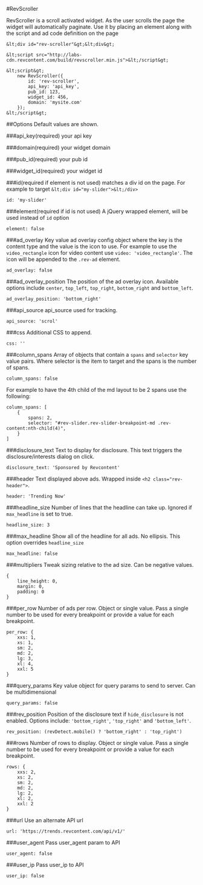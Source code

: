 #RevScroller

RevScroller is a scroll activated widget. As the user scrolls the page the widget will automatically paginate. Use it by placing an element along with the script and ad code definition on the page

```
&lt;div id="rev-scroller"&gt;&lt;div&gt;

&lt;script src="http://labs-cdn.revcontent.com/build/revscroller.min.js">&lt;/script&gt;

&lt;script&gt;
    new RevScroller({
        id: 'rev-scroller',
        api_key: 'api_key',
        pub_id: 123,
        widget_id: 456,
        domain: 'mysite.com'
    });
&lt;/script&gt;
```

##Options
Default values are shown.

###api_key(required)
your api key

###domain(required)
your widget domain

###pub_id(required)
your pub id

###widget_id(required)
your widget id

###id(required if element is not used)
matches a div id on the page. For example to target ```&lt;div id="my-slider">&lt;/div>```
```
id: 'my-slider'
```

###element(required if id is not used)
A jQuery wrapped element, will be used instead of ```id``` option
```
element: false
```

###ad_overlay
Key value ad overlay config object where the key is the content type and the value is the icon to use. For example to use the ```video_rectangle``` icon for video content use ```video: 'video_rectangle'```. The icon will be appended to the ```.rev-ad``` element.
```
ad_overlay: false
```

###ad\_overlay\_position
The position of the ad overlay icon. Available options include ```center```, ```top_left```, ```top_right```, ```bottom_right``` and ```bottom_left```.
```
ad_overlay_position: 'bottom_right'
```

###api_source
api_source used for tracking.
```
api_source: 'scrol'
```

###css
Additional CSS to append.
```
css: ''
```

###column_spans
Array of objects that contain a ```spans``` and ```selector``` key value pairs. Where selector is the item to target and the spans is the number of spans. 
```
column_spans: false
```
For example to have the 4th child of the md layout to be 2 spans use the following:
```
column_spans: [
    {
        spans: 2,
        selector: "#rev-slider.rev-slider-breakpoint-md .rev-content:nth-child(4)",
    }
]
```

###disclosure_text
Text to display for disclosure. This text triggers the disclosure/interests dialog on click.
```
disclosure_text: 'Sponsored by Revcontent'
```

###header
Text displayed above ads. Wrapped inside ```<h2 class="rev-header">```.
```
header: 'Trending Now'
```

###headline_size
Number of lines that the headline can take up. Ignored if ```max_headline``` is set to true.
```
headline_size: 3
```

###max_headline
Show all of the headline for all ads. No ellipsis. This option overrides ```headline_size```
```
max_headline: false
```

###multipliers
Tweak sizing relative to the ad size. Can be negative values.
```
{
    line_height: 0,
    margin: 0,
    padding: 0
}
```

###per_row
Number of ads per row. Object or single value. Pass a single number to be used for every breakpoint or provide a value for each breakpoint.
```
per_row: {
    xxs: 1,
    xs: 1,
    sm: 2,
    md: 2,
    lg: 3,
    xl: 4,
    xxl: 5
}
```

###query_params
Key value object for query params to send to server. Can be multidimensional
```
query_params: false
```

###rev_position
Position of the disclosure text if ```hide_disclosure``` is not enabled. Options include: ```'bottom_right'```, ```'top_right'``` and ```'bottom_left'```.
```
rev_position: (revDetect.mobile() ? 'bottom_right' : 'top_right')
```

###rows
Number of rows to display. Object or single value. Pass a single number to be used for every breakpoint or provide a value for each breakpoint.
```
rows: {
    xxs: 2,
    xs: 2,
    sm: 2,
    md: 2,
    lg: 2,
    xl: 2,
    xxl: 2
}
```

###url
Use an alternate API url
```
url: 'https://trends.revcontent.com/api/v1/'
```

###user_agent
Pass user_agent param to API
```
user_agent: false
```

###user_ip
Pass user_ip to API
```
user_ip: false
```